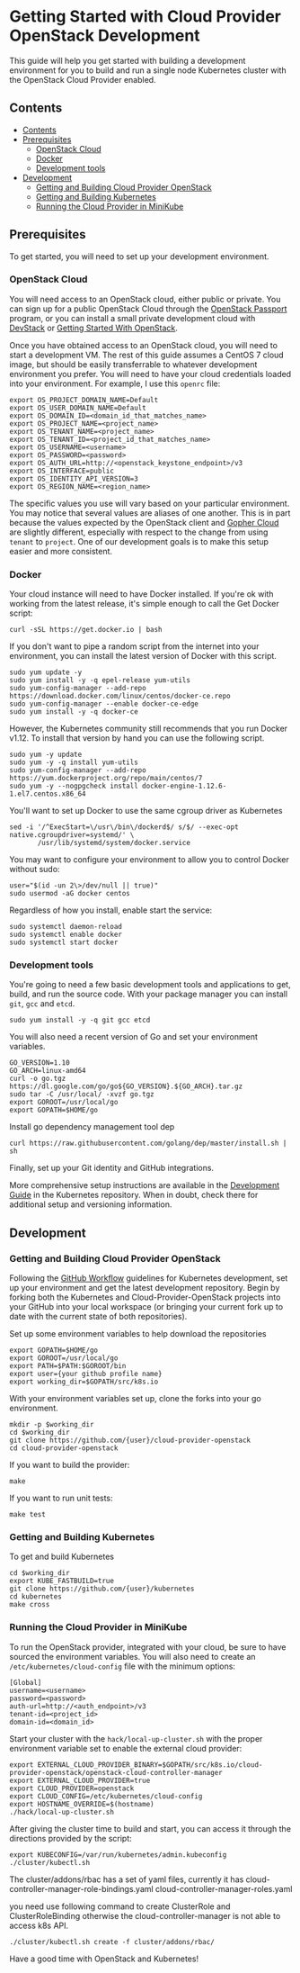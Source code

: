 # Getting Started with Cloud Provider OpenStack Development

This guide will help you get started with building a development environment for you 
to build and run a single node Kubernetes cluster with the OpenStack Cloud Provider
enabled.

## Contents

* [Contents](#contents)
 * [Prerequisites](#prerequisites)
   + [OpenStack Cloud](#openstack-cloud)
   + [Docker](#docker)
   + [Development tools](#development-tools)
 * [Development](#development)
   + [Getting and Building Cloud Provider OpenStack](#getting-and-building-cloud-provider-openstack)
   + [Getting and Building Kubernetes](#getting-and-building-kubernetes)
   + [Running the Cloud Provider in MiniKube](#running-the-cloud-provider-in-minikube)

## Prerequisites

To get started, you will need to set up your development environment.

### OpenStack Cloud
You will need access to an OpenStack cloud, either public or private. You can sign up
for a public OpenStack Cloud through the [OpenStack Passport](https://www.openstack.org/passport)
program, or you can install a small private development cloud with
[DevStack](https://docs.openstack.org/devstack/latest/) or
[Getting Started With OpenStack](https://github.com/hogepodge/getting-started-with-openstack).

Once you have obtained access to an OpenStack cloud, you will need to start a development
VM. The rest of this guide assumes a CentOS 7 cloud image, but should be easily transferrable
to whatever development environment you prefer. You will need to have your cloud credentials
loaded into your environment. For example, I use this `openrc` file:

```
export OS_PROJECT_DOMAIN_NAME=Default
export OS_USER_DOMAIN_NAME=Default
export OS_DOMAIN_ID=<domain_id_that_matches_name>
export OS_PROJECT_NAME=<project_name>
export OS_TENANT_NAME=<project_name>
export OS_TENANT_ID=<project_id_that_matches_name>
export OS_USERNAME=<username>
export OS_PASSWORD=<password>
export OS_AUTH_URL=http://<openstack_keystone_endpoint>/v3
export OS_INTERFACE=public
export OS_IDENTITY_API_VERSION=3
export OS_REGION_NAME=<region_name>
```

The specific values you use will vary based on your particular environment. You may
notice that several values are aliases of one another. This is in part because the
values expected by the OpenStack client and
[Gopher Cloud](https://github.com/gophercloud/gophercloud) are slightly different,
especially with respect to the change from using `tenant` to `project`. One of our
development goals is to make this setup easier and more consistent.

### Docker

Your cloud instance will need to have Docker installed. If you're ok with working from the latest
release, it's simple enough to call the Get Docker script:

```
curl -sSL https://get.docker.io | bash
```

If you don't want to pipe a random script from the internet into your environment, you can
install the latest version of Docker with this script.

```
sudo yum update -y
sudo yum install -y -q epel-release yum-utils
sudo yum-config-manager --add-repo https://download.docker.com/linux/centos/docker-ce.repo
sudo yum-config-manager --enable docker-ce-edge
sudo yum install -y -q docker-ce
```

However, the Kubernetes community still recommends that you run Docker v1.12. To install that version
by hand you can use the following script.

```
sudo yum -y update
sudo yum -y -q install yum-utils
sudo yum-config-manager --add-repo https://yum.dockerproject.org/repo/main/centos/7
sudo yum -y --nogpgcheck install docker-engine-1.12.6-1.el7.centos.x86_64
```

You'll want to set up Docker to use the same cgroup driver as Kubernetes

```
sed -i '/^ExecStart=\/usr\/bin\/dockerd$/ s/$/ --exec-opt native.cgroupdriver=systemd/' \
       /usr/lib/systemd/system/docker.service
```

You may want to configure your environment to allow you to control Docker without sudo:

```
user="$(id -un 2\>/dev/null || true)"
sudo usermod -aG docker centos
```

Regardless of how you install, enable start the service:

```
sudo systemctl daemon-reload
sudo systemctl enable docker
sudo systemctl start docker
```

### Development tools

You're going to need a few basic development tools and applications to get, build, and run
the source code. With your package manager you can install `git`, `gcc` and `etcd`.

```
sudo yum install -y -q git gcc etcd

```

You will also need a recent version of Go and set your environment variables.

```
GO_VERSION=1.10
GO_ARCH=linux-amd64
curl -o go.tgz https://dl.google.com/go/go${GO_VERSION}.${GO_ARCH}.tar.gz
sudo tar -C /usr/local/ -xvzf go.tgz
export GOROOT=/usr/local/go
export GOPATH=$HOME/go
```

Install go dependency management tool dep

```
curl https://raw.githubusercontent.com/golang/dep/master/install.sh | sh

```

Finally, set up your Git identity and GitHub integrations.

More comprehensive setup instructions are available in the 
[Development Guide](https://github.com/kubernetes/community/blob/master/contributors/devel/development.md#building-kubernetes-on-a-local-osshell-environment)
in the Kubernetes repository. When in doubt, check there for additional setup
and versioning information.

## Development

### Getting and Building Cloud Provider OpenStack

Following the [GitHub Workflow](https://github.com/kubernetes/community/blob/master/contributors/guide/github-workflow.md)
guidelines for Kubernetes development, set up your environment and get the latest development repository. Begin
by forking both the Kubernetes and Cloud-Provider-OpenStack projects into your GitHub into your local
workspace (or bringing your current fork up to date with the current state of both repositories).

Set up some environment variables to help download the repositories

```
export GOPATH=$HOME/go
export GOROOT=/usr/local/go
export PATH=$PATH:$GOROOT/bin
export user={your github profile name}
export working_dir=$GOPATH/src/k8s.io
```

With your environment variables set up, clone the forks into your go environment.

```
mkdir -p $working_dir
cd $working_dir
git clone https://github.com/{user}/cloud-provider-openstack
cd cloud-provider-openstack
```

If you want to build the provider:

```
make
```

If you want to run unit tests:

```
make test
```

### Getting and Building Kubernetes

To get and build Kubernetes

```
cd $working_dir
export KUBE_FASTBUILD=true
git clone https://github.com/{user}/kubernetes
cd kubernetes
make cross
```

### Running the Cloud Provider in MiniKube

To run the OpenStack provider, integrated with your cloud, be sure to have sourced the
environment variables. You will also need to create an `/etc/kubernetes/cloud-config` file
with the minimum options:

```
[Global]
username=<username>
password=<password>
auth-url=http://<auth_endpoint>/v3
tenant-id=<project_id>
domain-id=<domain_id>
```

Start your cluster with the `hack/local-up-cluster.sh` with the proper environment variable set to
enable the external cloud provider:

```
export EXTERNAL_CLOUD_PROVIDER_BINARY=$GOPATH/src/k8s.io/cloud-provider-openstack/openstack-cloud-controller-manager
export EXTERNAL_CLOUD_PROVIDER=true
export CLOUD_PROVIDER=openstack
export CLOUD_CONFIG=/etc/kubernetes/cloud-config
export HOSTNAME_OVERRIDE=$(hostname)
./hack/local-up-cluster.sh
```

After giving the cluster time to build and start, you can access it through the directions
provided by the script:

```
export KUBECONFIG=/var/run/kubernetes/admin.kubeconfig
./cluster/kubectl.sh
```

The cluster/addons/rbac has a set of yaml files, currently it has 
cloud-controller-manager-role-bindings.yaml
cloud-controller-manager-roles.yaml

you need use following command to create ClusterRole and ClusterRoleBinding
otherwise the cloud-controller-manager is not able to access k8s API.
```
./cluster/kubectl.sh create -f cluster/addons/rbac/
```

Have a good time with OpenStack and Kubernetes!

